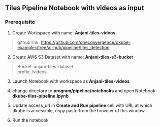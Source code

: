 ## Tiles Pipeline Notebook with videos as input

### Prerequisite

1. Create Workspace with name: **Anjani-tiles-videos**
> github link: https://github.com/oneconvergence/dkube-examples/tree/ai-hub/pipeline/tiles_detection

2. Create AWS S3 Dataset with name: **Anjani-tiles-s3-bucket**

  > Bucket: anjani-tiles-dataset  
  > prefix: /videos

3. Launch Notebook with workspace as **Anjani-tiles-videos**         
4. change directory to **program/pipeline/notebooks** and open Notebook **dkube-tiles-pipeline.ipynb**           

5. Update access_url in **Create and Run pipeline** cell with URL at which dkube is accessible, copy paste from the browser of this window.

6. Run the notebook
